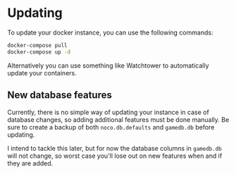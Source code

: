 # Updating
To update your docker instance, you can use the following commands:
```bash
docker-compose pull
docker-compose up -d
```

Alternatively you can use something like Watchtower to automatically update your containers.

## New database features
Currently, there is no simple way of updating your instance in case of database changes, so adding additional features must be done manually. Be sure to create a backup of both `noco.db.defaults` and `gamedb.db` before updating.

I intend to tackle this later, but for now the database columns in `gamedb.db` will not change, so worst case you'll lose out on new features when and if they are added.